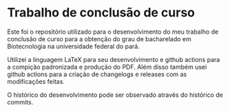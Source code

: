 # Trabalho de conclusão de curso

Este foi o repositório utilizado para o desenvolvimento do meu trabalho de conclusão de 
curso para a obtenção do grau de bacharelado em Biotecnologia na universidade federal do pará.

Utilizei a linguagem LaTeX para seu desenvolvimento e github actions para a compição
padronizada e produção do PDF. Além disso também usei github actions para a criação
de changelogs e releases com as modificações feitas.

O histórico do desenvolvimento pode ser observado através do histórico de commits.
